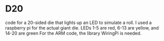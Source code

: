 # D20
code for a 20-sided die that lights up an LED to simulate a roll.
I used a raspberry pi for the actual giant die. LEDs 1-5 are red, 6-13 are yellow, and 14-20 are green
For the ARM code, the library WiringPi is needed.
